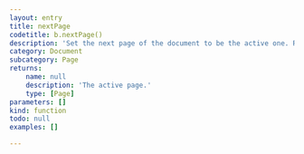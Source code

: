 ```yaml
---
layout: entry
title: nextPage
codetitle: b.nextPage()
description: 'Set the next page of the document to be the active one. Returns new active page.'
category: Document
subcategory: Page
returns:
    name: null
    description: 'The active page.'
    type: [Page]
parameters: []
kind: function
todo: null
examples: []

---
```

